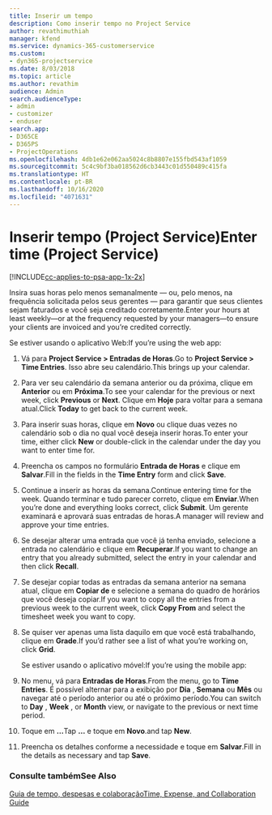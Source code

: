 ```yaml
---
title: Inserir um tempo
description: Como inserir tempo no Project Service
author: revathimuthiah
manager: kfend
ms.service: dynamics-365-customerservice
ms.custom:
- dyn365-projectservice
ms.date: 8/03/2018
ms.topic: article
ms.author: revathim
audience: Admin
search.audienceType:
- admin
- customizer
- enduser
search.app:
- D365CE
- D365PS
- ProjectOperations
ms.openlocfilehash: 4db1e62e062aa5024c8b8807e155fbd543af1059
ms.sourcegitcommit: 5c4c9bf3ba018562d6cb3443c01d550489c415fa
ms.translationtype: HT
ms.contentlocale: pt-BR
ms.lasthandoff: 10/16/2020
ms.locfileid: "4071631"
---
```

# <a name="enter-time-project-service"></a><span data-ttu-id="0d63c-103">Inserir tempo (Project Service)</span><span class="sxs-lookup"><span data-stu-id="0d63c-103">Enter time (Project Service)</span></span>

[!INCLUDE[cc-applies-to-psa-app-1x-2x](../includes/cc-applies-to-psa-app-1x-2x.md)]

<span data-ttu-id="0d63c-104">Insira suas horas pelo menos semanalmente — ou, pelo menos, na frequência solicitada pelos seus gerentes — para garantir que seus clientes sejam faturados e você seja creditado corretamente.</span><span class="sxs-lookup"><span data-stu-id="0d63c-104">Enter your hours at least weekly—or at the frequency requested by your managers—to ensure your clients are invoiced and you’re credited correctly.</span></span>  
  
 <span data-ttu-id="0d63c-105">Se estiver usando o aplicativo Web:</span><span class="sxs-lookup"><span data-stu-id="0d63c-105">If you’re using the web app:</span></span>  
  
1. <span data-ttu-id="0d63c-106">Vá para **Project Service > Entradas de Horas**.</span><span class="sxs-lookup"><span data-stu-id="0d63c-106">Go to **Project Service > Time Entries**.</span></span> <span data-ttu-id="0d63c-107">Isso abre seu calendário.</span><span class="sxs-lookup"><span data-stu-id="0d63c-107">This brings up your calendar.</span></span>  
  
2. <span data-ttu-id="0d63c-108">Para ver seu calendário da semana anterior ou da próxima, clique em **Anterior** ou em **Próxima**.</span><span class="sxs-lookup"><span data-stu-id="0d63c-108">To see your calendar for the previous or next week, click **Previous** or **Next**.</span></span> <span data-ttu-id="0d63c-109">Clique em **Hoje** para voltar para a semana atual.</span><span class="sxs-lookup"><span data-stu-id="0d63c-109">Click **Today** to get back to the current week.</span></span>  
  
3. <span data-ttu-id="0d63c-110">Para inserir suas horas, clique em **Novo** ou clique duas vezes no calendário sob o dia no qual você deseja inserir horas.</span><span class="sxs-lookup"><span data-stu-id="0d63c-110">To enter your time, either click **New** or double-click in the calendar under the day you want to enter time for.</span></span>  
  
4. <span data-ttu-id="0d63c-111">Preencha os campos no formulário **Entrada de Horas** e clique em **Salvar**.</span><span class="sxs-lookup"><span data-stu-id="0d63c-111">Fill in the fields in the **Time Entry** form and click **Save**.</span></span>  
  
5. <span data-ttu-id="0d63c-112">Continue a inserir as horas da semana.</span><span class="sxs-lookup"><span data-stu-id="0d63c-112">Continue entering time for the week.</span></span> <span data-ttu-id="0d63c-113">Quando terminar e tudo parecer correto, clique em **Enviar**.</span><span class="sxs-lookup"><span data-stu-id="0d63c-113">When you’re done and everything looks correct, click **Submit**.</span></span> <span data-ttu-id="0d63c-114">Um gerente examinará e aprovará suas entradas de horas.</span><span class="sxs-lookup"><span data-stu-id="0d63c-114">A manager will review and approve your time entries.</span></span>  
  
6. <span data-ttu-id="0d63c-115">Se desejar alterar uma entrada que você já tenha enviado, selecione a entrada no calendário e clique em **Recuperar**.</span><span class="sxs-lookup"><span data-stu-id="0d63c-115">If you want to change an entry that you already submitted, select the entry in your calendar and then click **Recall**.</span></span>  
  
7. <span data-ttu-id="0d63c-116">Se desejar copiar todas as entradas da semana anterior na semana atual, clique em **Copiar de** e selecione a semana do quadro de horários que você deseja copiar.</span><span class="sxs-lookup"><span data-stu-id="0d63c-116">If you want to copy all the entries from a previous week to the current week, click **Copy From** and select the timesheet week you want to copy.</span></span>  
  
8. <span data-ttu-id="0d63c-117">Se quiser ver apenas uma lista daquilo em que você está trabalhando, clique em **Grade**.</span><span class="sxs-lookup"><span data-stu-id="0d63c-117">If you’d rather see a list of what you’re working on, click **Grid**.</span></span>  
  
   <span data-ttu-id="0d63c-118">Se estiver usando o aplicativo móvel:</span><span class="sxs-lookup"><span data-stu-id="0d63c-118">If you’re using the mobile app:</span></span>  
  
9. <span data-ttu-id="0d63c-119">No menu, vá para **Entradas de Horas**.</span><span class="sxs-lookup"><span data-stu-id="0d63c-119">From the menu, go to **Time Entries**.</span></span>     <span data-ttu-id="0d63c-120">É possível alternar para a exibição por **Dia** , **Semana** ou **Mês** ou navegar até o período anterior ou até o próximo período.</span><span class="sxs-lookup"><span data-stu-id="0d63c-120">You can switch to **Day** , **Week** , or **Month** view, or navigate to the previous or next time period.</span></span>  
  
10. <span data-ttu-id="0d63c-121">Toque em **…**</span><span class="sxs-lookup"><span data-stu-id="0d63c-121">Tap **…**</span></span> <span data-ttu-id="0d63c-122">e toque em **Novo**.</span><span class="sxs-lookup"><span data-stu-id="0d63c-122">and tap **New**.</span></span>  
  
11. <span data-ttu-id="0d63c-123">Preencha os detalhes conforme a necessidade e toque em **Salvar**.</span><span class="sxs-lookup"><span data-stu-id="0d63c-123">Fill in the details as necessary and tap **Save**.</span></span>  
  
### <a name="see-also"></a><span data-ttu-id="0d63c-124">Consulte também</span><span class="sxs-lookup"><span data-stu-id="0d63c-124">See Also</span></span>  
 [<span data-ttu-id="0d63c-125">Guia de tempo, despesas e colaboração</span><span class="sxs-lookup"><span data-stu-id="0d63c-125">Time, Expense, and Collaboration Guide</span></span>](../psa/time-expense-collaboration-guide.md)
